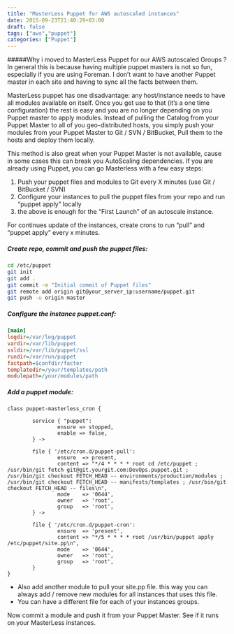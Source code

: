 ```yaml
---
title: "MasterLess Puppet for AWS autoscaled instances"
date: 2015-09-23T21:40:29+03:00
draft: false
tags: ["aws","puppet"]
categories: ["Puppet"]
---
```


#####Why i moved to MasterLess Puppet for our AWS autoscaled Groups ?
In general this is because having multiple puppet masters is not so fun, especially if you are using Foreman.
I don’t want to have another Puppet master in each site and having to sync all the facts between them.

MasterLess puppet has one disadvantage: any host/instance needs to have all modules available on itself.
Once you get use to that (it’s a one time configuration) the rest is easy and you are no longer depending on you Puppet master to apply modules.
Instead of pulling the Catalog from your Puppet Master to all of you geo-distributed hosts, you simply push your modules from your Puppet Master to Git / SVN / BitBucket, Pull them to the hosts and deploy them locally.

This method is also great when your Puppet Master is not available, cause in some cases this can break you AutoScaling dependencies.
If you are already using Puppet, you can go Masterless with a few easy steps:

1. Push your puppet files and modules to Git every X minutes (use Git / BitBucket / SVN)
2. Configure your instances to pull the puppet files from your repo and run “puppet apply” locally
3. the above is enough for the “First Launch” of an autoscale instance.

For continues update of the instances, create crons to run “pull” and “puppet apply” every x minutes.

##### Create repo, commit and push the puppet files:


~~~bash
cd /etc/puppet
git init
git add .
git commit -m "Initial commit of Puppet files"
git remote add origin git@your_server_ip:username/puppet.git
git push -u origin master
~~~
##### Configure the instance puppet.conf:
~~~ini
[main]
logdir=/var/log/puppet
vardir=/var/lib/puppet
ssldir=/var/lib/puppet/ssl
rundir=/var/run/puppet
factpath=$confdir/facter
templatedir=/your/templates/path
modulepath=/your/modules/path
~~~

##### Add a puppet module:

~~~puppet
class puppet-masterless_cron {

        service { "puppet":
                ensure => stopped,
                enable => false,
        } ->

        file { '/etc/cron.d/puppet-pull':
                ensure  => present,
                content => "*/4 * * * * root cd /etc/puppet ; /usr/bin/git fetch git@git.yourgit.com:DevOps.puppet.git ; /usr/bin/git checkout FETCH_HEAD -- environments/production/modules ; /usr/bin/git checkout FETCH_HEAD -- manifests/templates ; /usr/bin/git checkout FETCH_HEAD -- files\n",
                mode    => '0644',
                owner   => 'root',
                group   => 'root',
        } ->

        file { '/etc/cron.d/puppet-cron':
                ensure  => 'present',
                content => "*/5 * * * * root /usr/bin/puppet apply /etc/puppet/site.pp\n",
                mode    => '0644',
                owner   => 'root',
                group   => 'root',
        }
}
~~~


* Also add another module to pull your site.pp file. this way you can always add / remove new modules for all instances that uses this file.
* You can have a different file for each of your instances groups.

Now commit a module and push it from your Puppet Master.
See if it runs on your MasterLess instances.
